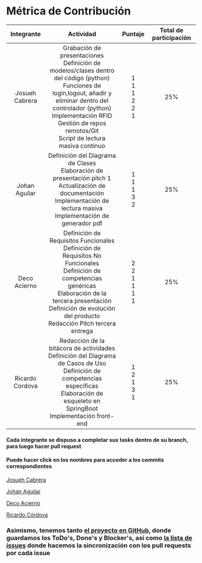# Métrica de Contribución

| **Integrante** | **Actividad** | **Puntaje** | **Total de participación** |
|:---:|:---:|:---:|:---:|
| Josueh Cabrera | Grabación de presentaciones<br>Definición de modelos/clases dentro del código (python)<br>Funciones de login,logout, añadir y eliminar dentro del controlador (python)<br>Implementación RFID<br>Gestión de repos remotos/Git<br>Script de lectura masiva continuo | 1<br>1<br>1<br>2<br>2<br>1 | 25% |
| Johan Aguilar | Definición del Diagrama de Clases<br>Elaboración de presentación pitch 1<br>Actualización de documentación<br>Implementación de lectura masiva<br>Implementación de generador pdf | 1<br>1<br>1<br>3<br>2 | 25% |
| Deco Acierno | Definición de Requisitos Funcionales<br>Definición de Requisitos No Funcionales<br>Definición de competencias genéricas<br>Elaboración de la tercera presentación<br>Definición de evolución del producto<br>Redacción Pitch tercera entrega | 2<br>2<br>1<br>1<br>1<br>1 | 25% |
| Ricardo Cordova | Redacción de la bitácora de actividades<br>Definición del Diagrama de Casos de Uso<br>Definición de competencias específicas<br>Elaboración de esqueleto en SpringBoot<br>Implementación front-end | 1<br>2<br>1<br>3<br>1 | 25% |


#### Cada integrante se dispuso a completar sus tasks dentro de su branch, para luego hacer pull request
#### Puede hacer click en los nombres para acceder a los commits correspondientes

[Josueh Cabrera](https://github.com/JosuehCA/OOP_Team2/commits/Josueh)

[Johan Aguilar](https://github.com/JosuehCA/OOP_Team2/commits/JohanAguilar)

[Deco Acierno](https://github.com/JosuehCA/OOP_Team2/commits/Deco)

[Ricardo Córdova](https://github.com/JosuehCA/OOP_Team2/commits/Richo)

### Asimismo, tenemos tanto [el proyecto en GitHub](https://github.com/users/JosuehCA/projects/1/views/1?layout=board), donde guardamos los ToDo's, Done's y Blocker's, así como [la lista de issues](https://github.com/JosuehCA/OOP_Team2/issues) donde hacemos la sincronización con los pull requests por cada issue

